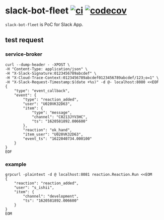# slack-bot-fleet [![ci](https://github.com/ishii1648/slack-bot-fleet/actions/workflows/ci.yml/badge.svg)](https://github.com/ishii1648/slack-bot-fleet/actions/workflows/ci.yml) [![codecov](https://codecov.io/gh/ishii1648/slack-bot-fleet/branch/main/graph/badge.svg?token=YBCUPT1WMP)](https://codecov.io/gh/ishii1648/slack-bot-fleet)

`slack-bot-fleet` is PoC for Slack App.

## test request

### service-broker

```
curl --dump-header - -XPOST \
-H "Content-Type: application/json" \
-H "X-Slack-Signature:0123456789abcdef" \
-H "X-Cloud-Trace-Context:0123456789abcdef0123456789abcdef/123;o=1" \
-H "X-Slack-Request-Timestamp:$(date +%s)" -d @- localhost:8080 <<EOF
{
    "type": "event_callback",
    "event": {
        "type": "reaction_added",
        "user": "U020VK32D63",
        "item": {
            "type": "message",
            "channel": "C0213JYV3HC",
            "ts": "1620581892.006600"
        },
        "reaction": "ok_hand",
        "item_user": "U020VK32D63",
        "event_ts": "1622040734.000100"
    }
}
EOF
```

### example

```
grpcurl -plaintext -d @ localhost:8081 reaction.Reaction.Run <<EOM
{
    "reaction": "reaction_added",
    "user": "s_ishii",
    "item": {
        "channel": "development",
        "ts": "1620581892.006600"
    }
}
EOM
```
